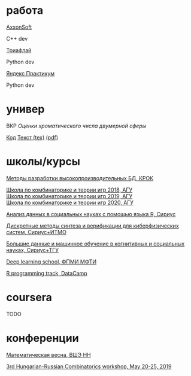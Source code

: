 # работа

[AxxonSoft](https://www.axxonsoft.com/)

C++ dev

[Триафлай](https://triafly.ru/)

Python dev

[Яндекс Практикум](https://praktikum.yandex.ru/) 

Python dev

# универ

ВКР *Оценки хроматического числа двумерной сферы*

[Код](https://github.com/xm-repo/sphere)
[Текст (tex)](https://github.com/vsirin/diplom) 
[(pdf)](https://github.com/vsirin/diplom/blob/master/main.pdf)

# школы/курсы

[Методы разработки высокопроизводительных БД, КРОК](https://github.com/xm-repo/cv/blob/master/%D0%9C%D0%B5%D1%82%D0%BE%D0%B4%D1%8B%20%D1%80%D0%B0%D0%B7%D1%80%D0%B0%D0%B1%D0%BE%D1%82%D0%BA%D0%B8%20%D0%B2%D1%8B%D1%81%D0%BE%D0%BA%D0%BE%D0%BF%D1%80%D0%BE%D0%B8%D0%B7%D0%B2%D0%BE%D0%B4%D0%B8%D1%82%D0%B5%D0%BB%D1%8C%D0%BD%D1%8B%D1%85%20%D0%91%D0%94.jpg)

[Школа по комбинаторике и теории игр 2018, АГУ](https://github.com/xm-repo/cv/blob/master/%D0%A8%D0%A1%D0%9A%D0%B8%D0%A2%D0%98%202018.jpg)  
[Школа по комбинаторике и теории игр 2019, АГУ](https://github.com/xm-repo/cv/blob/master/%D0%A8%D0%A1%D0%9A%D0%B8%D0%A2%D0%98%202019.jpg)  
[Школа по комбинаторике и теории игр 2020, АГУ](https://github.com/xm-repo/cv/blob/master/%D0%A8%D0%A1%D0%9A%D0%B8%D0%A2%D0%98%202020.pdf)  

[Анализ данных в социальных науках с помощью языка R, Сириус](https://github.com/xm-repo/cv/blob/master/%D0%90%D0%BD%D0%B0%D0%BB%D0%B8%D0%B7%20%D0%B4%D0%B0%D0%BD%D0%BD%D1%8B%D1%85%20%D0%B2%20%D1%81%D0%BE%D1%86%D0%B8%D0%B0%D0%BB%D1%8C%D0%BD%D1%8B%D1%85%20%D0%BD%D0%B0%D1%83%D0%BA%D0%B0%D1%85%20%D1%81%20%D0%BF%D0%BE%D0%BC%D0%BE%D1%89%D1%8C%D1%8E%20%D1%8F%D0%B7%D1%8B%D0%BA%D0%B0%20R.jpg)

[Дискретные методы синтеза и верификации для киберфизических систем, Сириус+ИТМО](https://github.com/xm-repo/cv/blob/master/%D0%94%D0%B8%D1%81%D0%BA%D1%80%D0%B5%D1%82%D0%BD%D1%8B%D0%B5%20%D0%BC%D0%B5%D1%82%D0%BE%D0%B4%D1%8B%20%D1%81%D0%B8%D0%BD%D1%82%D0%B5%D0%B7%D0%B0%20%D0%B8%20%D0%B2%D0%B5%D1%80%D0%B8%D1%84%D0%B8%D0%BA%D0%B0%D1%86%D0%B8%D0%B8%20%D0%B4%D0%BB%D1%8F%20%D0%BA%D0%B8%D0%B1%D0%B5%D1%80%D1%84%D0%B8%D0%B7%D0%B8%D1%87%D0%B5%D1%81%D0%BA%D0%B8%D1%85%20%D1%81%D0%B8%D1%81%D1%82%D0%B5%D0%BC.pdf)

[Большие данные и машинное обучение в когнитивных и социальных науках, Сириус+ТГУ](https://github.com/xm-repo/cv/blob/master/%D0%91%D0%BE%D0%BB%D1%8C%D1%88%D0%B8%D0%B5%20%D0%B4%D0%B0%D0%BD%D0%BD%D1%8B%D0%B5%20%D0%B8%20%D0%BC%D0%B0%D1%88%D0%B8%D0%BD%D0%BD%D0%BE%D0%B5%20%D0%BE%D0%B1%D1%83%D1%87%D0%B5%D0%BD%D0%B8%D0%B5%20%D0%B2%20%D0%BA%D0%BE%D0%B3%D0%BD%D0%B8%D1%82%D0%B8%D0%B2%D0%BD%D1%8B%D1%85%20%D0%B8%20%D1%81%D0%BE%D1%86%D0%B8%D0%B0%D0%BB%D1%8C%D0%BD%D1%8B%D1%85%20%D0%BD%D0%B0%D1%83%D0%BA%D0%B0%D1%85.pdf)

[Deep learning school, ФПМИ МФТИ](https://github.com/xm-repo/cv/blob/master/DLSchool%201.pdf)

[R programming track, DataCamp](https://github.com/xm-repo/cv/blob/master/Datacamp%20R.pdf)

# coursera

TODO

# конференции

[Математическая весна, ВШЭ НН](https://github.com/xm-repo/cv/blob/master/%D0%9C%D0%B0%D1%82%D0%B5%D0%BC%D0%B0%D1%82%D0%B8%D1%87%D0%B5%D1%81%D0%BA%D0%B0%D1%8F%20%D0%B2%D0%B5%D1%81%D0%BD%D0%B0%2C%20%D0%92%D0%A8%D0%AD%20%D0%9D%D0%9D.jpg)

[3rd Hungarian-Russian Combinatorics workshop, May 20-25, 2019](https://github.com/xm-repo/cv/blob/master/comb%20workshop.pdf)
